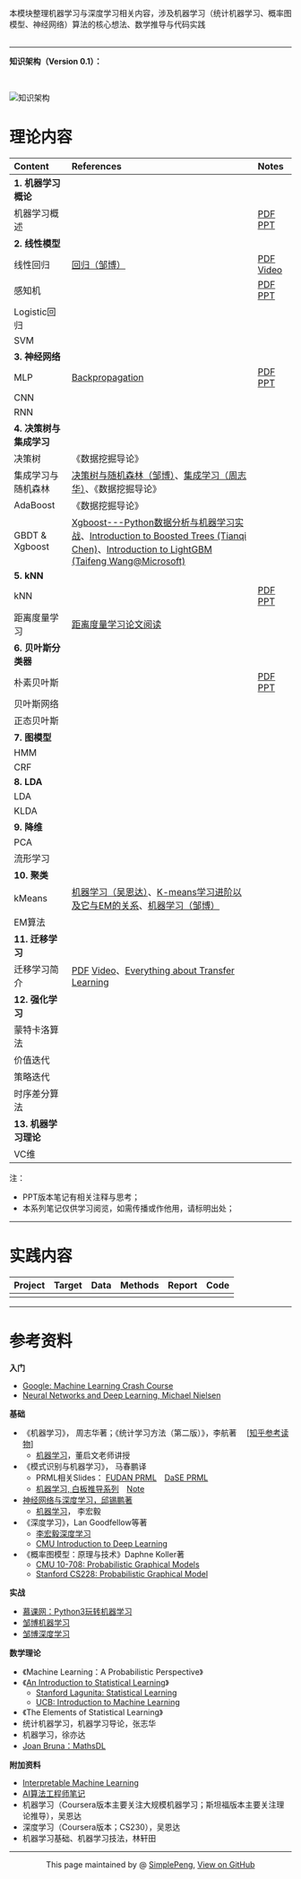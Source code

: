 本模块整理机器学习与深度学习相关内容，涉及机器学习（统计机器学习、概率图模型、神经网络）算法的核心想法、数学推导与代码实践   
<br>

-------------------------------------------------

**知识架构（Version 0.1）：**

<br>

![知识架构](MLDL.png)


# 理论内容


| Content      |   References   |Notes | 
| :-------- | :-------- | :----- | 
| **1. 机器学习概论**  |  |     |
| 机器学习概述| |[PDF](/Introduction/Introduction.pdf) [PPT](/Introduction/Introduction.pptx) | 
| **2. 线性模型**| | |
|线性回归 | [回归（邹博）](https://www.bilibili.com/video/av23585080/?p=8) |[PDF](/LinearRegression/LinearRegression.pdf) [Video](https://www.bilibili.com/video/av31989606/)|
| 感知机   |   |[PDF](/Perceptron/Perceptron.pdf) [PPT](/Perceptron/Perceptron.pptx)  |
| Logistic回归   |     ||
|SVM | | |
| **3. 神经网络**| | |
|MLP |[Backpropagation](http://galaxy.agh.edu.pl/~vlsi/AI/backp_t_en/backprop.html)|[PDF](/NeuralNetwork/NN.pdf) [PPT](/NeuralNetwork/NN.pptx) |
|CNN | | |
|RNN | | |
|**4. 决策树与集成学习** | | |
| 决策树| 《数据挖掘导论》||
| 集成学习与随机森林 | [决策树与随机森林（邹博）](/RandomForest/DT_RF_zb.pdf)、[集成学习（周志华）](/RandomForest/EnsembleLearning_zhh.pdf)、《数据挖掘导论》||
| AdaBoost| 《数据挖掘导论》| |
| GBDT & Xgboost | [Xgboost---Python数据分析与机器学习实战](https://www.bilibili.com/video/av29442085/?p=7)、[Introduction to Boosted Trees (Tianqi Chen)](https://homes.cs.washington.edu/~tqchen/data/pdf/BoostedTree.pdf)、[Introduction to LightGBM (Taifeng Wang@Microsoft)](https://www.bilibili.com/video/av47496956/?spm_id_from=333.788.videocard.1)||
|**5. kNN** | |  |
|kNN | |[PDF](/kNN/kNN.pdf) [PPT](/kNN/kNN.pptx) |
|距离度量学习 | [距离度量学习论文阅读](https://zhuanlan.zhihu.com/p/26382052)| |
|**6. 贝叶斯分类器** | | |
|朴素贝叶斯 ||[PDF](/NaiveBayes/NaiveBayes.pdf) [PPT](/NaiveBayes/NaiveBayes.pptx) |
|贝叶斯网络 | | |
|正态贝叶斯 | | |
|**7. 图模型** | | | 
|HMM | | |
|CRF | |  | 
|**8. LDA** | | |
|LDA | | | 
|KLDA | | | 
|**9. 降维** | | |  
|PCA | | | 
|流形学习 | | | 
|**10. 聚类** | | | 
|kMeans | [机器学习（吴恩达）](https://study.163.com/course/courseMain.htm?courseId=1004570029&_trace_c_p_k2_=ae72248b13a941bea4881d06148a09fd)、[K-means学习进阶以及它与EM的关系](https://blog.csdn.net/u010159842/article/details/45954961)、[机器学习（邹博）](https://www.bilibili.com/video/av23585080/?p=16)| |
|EM算法 | | | 
|**11. 迁移学习** | | | 
| 迁移学习简介|[PDF](/TransferLearning/transfer_HYL.pdf) [Video](https://www.bilibili.com/video/av35932863/?p=27)、[Everything about Transfer Learning](http://transferlearning.xyz/) ||  
|**12. 强化学习** | | | 
|蒙特卡洛算法 | | | 
|价值迭代 | | | 
|策略迭代 | | |
|时序差分算法 | | | 
|**13. 机器学习理论** | | | 
|VC维 | | | 

注：<br> 

- PPT版本笔记有相关注释与思考；
- 本系列笔记仅供学习阅览，如需传播或作他用，请标明出处；



------------------------------------------------



# 实践内容



|    Project    |    Target | Data  | Methods | Report | Code|
| :-------- | :--------| :----- |:-----|:-----|:----|
| | | | | | 





--------------------------------------------------

# 参考资料

**入门**
- [Google: Machine Learning Crash Course](https://developers.google.com/machine-learning/crash-course/)
- [Neural Networks and Deep Learning, Michael Nielsen](http://neuralnetworksanddeeplearning.com/)

**基础**
- 《机器学习》， 周志华著；《统计学习方法（第二版）》，李航著 &emsp;[[知乎参考读物](https://zhuanlan.zhihu.com/p/36378498)]  
  - [机器学习](http://58.198.176.86/qwdong/machinelearning/)，董启文老师讲授 
- 《模式识别与机器学习》， 马春鹏译
  - PRML相关Slides： [FUDAN PRML](https://zfhu.ac.cn/PRML-Spring19-Fudan/)&emsp;[DaSE PRML](https://github.com/ECNUdase/Seminar-PRML)
  - [机器学习, 白板推导系列](https://github.com/shuhuai007/Machine-Learning-Session)&emsp;[Note](https://github.com/ws13685555932/machine_learning_derivation) 
- [神经网络与深度学习，邱锡鹏著](https://nndl.github.io/) 
    - [机器学习](http://speech.ee.ntu.edu.tw/~tlkagk/courses_ML17_2.html)， 李宏毅 
- 《深度学习》，Lan Goodfellow等著
    - [李宏毅深度学习](http://speech.ee.ntu.edu.tw/~tlkagk/courses_MLDS18.html)
    - [CMU Introduction to Deep Learning](http://deeplearning.cs.cmu.edu/)
- 《概率图模型：原理与技术》Daphne Koller著
    - [CMU 10-708: Probabilistic Graphical Models](https://sailinglab.github.io/pgm-spring-2019/)
    - [Stanford CS228: Probabilistic Graphical Model](https://cs228.stanford.edu/)

**实战**
- [慕课网：Python3玩转机器学习](https://coding.imooc.com/class/169.html)
- [邹博机器学习](https://www.bilibili.com/video/av23585080?from=search&seid=162992797617774420)
- [邹博深度学习](https://www.bilibili.com/video/av50327129?from=search&seid=1080630462980792268)

**数学理论**
- 《Machine Learning：A Probabilistic Perspective》 
- 《[An Introduction to Statistical Learning](http://www-bcf.usc.edu/~gareth/ISL/)》
  - [Stanford Lagunita: Statistical Learning](https://lagunita.stanford.edu/courses/HumanitiesSciences/StatLearning/Winter2016/about)
  - [UCB: Introduction to Machine Learning](https://people.eecs.berkeley.edu/~jrs/189/)
- 《The Elements of Statistical Learning》
- 统计机器学习，机器学习导论，张志华
- 机器学习，徐亦达
- [Joan Bruna：MathsDL](https://github.com/joanbruna)



**附加资料**
- [Interpretable Machine Learning](https://christophm.github.io/interpretable-ml-book/index.html)
- [AI算法工程师笔记](http://www.huaxiaozhuan.com/)
- 机器学习（Coursera版本主要关注大规模机器学习；斯坦福版本主要关注理论推导），吴恩达
- 深度学习（Coursera版本；CS230），吴恩达
- 机器学习基础、机器学习技法，林轩田



------------------------------------------------------------

<div style="text-align:center;">
This page maintained by @ <a href="https://simplelp.github.io/">SimplePeng</a>, 	
<a href="https://github.com/SimpleLP/Machine-Learning/">View on GitHub</a>
</div>
